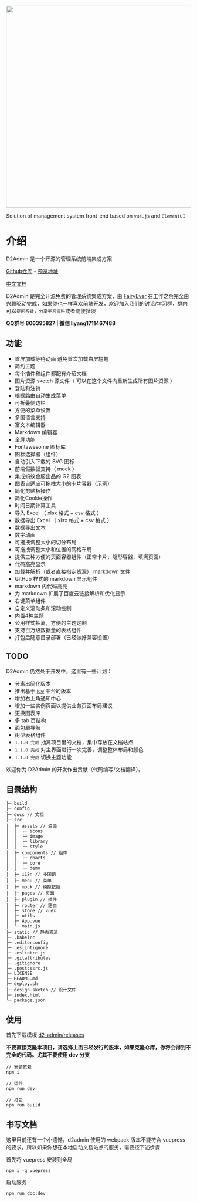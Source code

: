 <p align="center">
  <img width="550" src="http://fairyever.qiniudn.com/github-banner.png">
</p>

Solution of management system front-end based on `vue.js` and `ElementUI`

# 介绍

D2Admin 是一个开源的管理系统前端集成方案

[Github仓库](https://github.com/FairyEver/d2-admin) - [预览地址](https://fairyever.gitee.io/d2-admin-preview)

[中文文档](https://fairyever.github.io/d2-admin/zh/)

D2Admin 是完全开源免费的管理系统集成方案，由 [FairyEver](https://github.com/FairyEver) 在工作之余完全由兴趣驱动完成，如果你也一样喜欢前端开发，欢迎加入我们的讨论/学习群，群内可以`提问答疑`，`分享学习资料`或者随便扯淡

**QQ群号 806395827 | 微信 liyang1711467488**

## 功能

* 首屏加载等待动画 避免首次加载白屏尴尬
* 简约主题
* 每个插件和组件都配有介绍文档
* 图片资源 sketch 源文件（ 可以在这个文件内重新生成所有图片资源 ）
* 登陆和注销
* 根据路由自动生成菜单
* 可折叠侧边栏
* 方便的菜单设置
* 多国语言支持
* 富文本编辑器
* Markdown 编辑器
* 全屏功能
* Fontawesome 图标库
* 图标选择器（组件）
* 自动引入下载的 SVG 图标
* 前端假数据支持（ mock ）
* 集成蚂蚁金服出品的 G2 图表
* 图表自适应可拖拽大小的卡片容器（示例）
* 简化剪贴板操作
* 简化Cookie操作
* 时间日期计算工具
* 导入 Excel （ xlsx 格式 + csv 格式 ）
* 数据导出 Excel （ xlsx 格式 + csv 格式 ）
* 数据导出文本
* 数字动画
* 可拖拽调整大小的切分布局
* 可拖拽调整大小和位置的网格布局
* 提供三种方便的页面容器组件（正常卡片，隐形容器，填满页面）
* 代码高亮显示
* 加载并解析（或者直接指定资源） markdown 文件
* GitHub 样式的 markdown 显示组件
* markdown 内代码高亮
* 为 markdown 扩展了百度云链接解析和优化显示
* 右键菜单组件
* 自定义滚动条和滚动控制
* 内置4种主题
* 公用样式抽离，方便的主题定制
* 支持百万级数据量的表格组件
* 打包后随意目录部署（已经做好兼容设置）

## TODO

D2Admin 仍然处于开发中，这里有一些计划：

* 分离出简化版本
* 推出基于 [ice](https://alibaba.github.io/ice) 平台的版本
* 增加右上角通知中心
* 增加一些实例页面以提供业务页面布局建议
* 更换图表库
* 多 tab 页结构
* 面包屑导航
* 树型表格组件
* `1.1.0 完成` 抽离项目里的文档，集中存放在文档站点
* `1.1.0 完成` 对主界面进行一次完善，调整整体布局和颜色
* `1.1.0 完成` 切换主题功能

欢迎你为 D2Admin 的开发作出贡献（代码编写/文档翻译）。

## 目录结构

```
├─ build
├─ config
├─ docs // 文档
├─ src
│  ├─ assets // 资源
│  │  ├─ icons
│  │  ├─ image
│  │  ├─ library
│  │  └─ style
│  ├─ components // 组件
│  │  ├─ charts
│  │  ├─ core
│  │  └─ demo
│  ├─ i18n // 多国语
│  ├─ menu // 菜单
│  ├─ mock // 模拟数据
│  ├─ pages // 页面
│  ├─ plugin // 插件
│  ├─ router // 路由
│  ├─ store // vuex
│  ├─ utils
│  ├─ App.vue
│  └─ main.js
├─ static // 静态资源
├─ .babelrc
├─ .editorconfig
├─ .eslintignore
├─ .eslintrc.js
├─ .gitattributes
├─ .gitignore
├─ .postcssrc.js
├─ LICENSE
├─ README.md
├─ deploy.sh
├─ design.sketch // 设计文件
├─ index.html
└─ package.json

```

## 使用

首先下载模板 [d2-admin/releases](https://github.com/FairyEver/d2-admin/releases)

**不要直接克隆本项目，请选择上面已经发行的版本，如果克隆仓库，你将会得到不完全的代码。尤其不要使用 dev 分支**

```
// 安装依赖
npm i

// 运行
npm run dev

// 打包
npm run build
```

## 书写文档

这里目前还有一个小遗憾，d2admin 使用的 webpack 版本不能符合 vuepress 的要求，所以如果你想在本地启动文档站点的服务，需要按下述步骤

首先将 vuepress 安装到全局

```
npm i -g vuepress
```

启动服务

```
npm run doc:dev
```